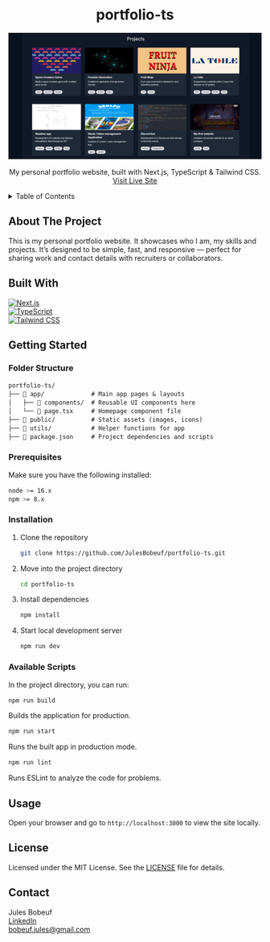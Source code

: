 <a id="readme-top"></a>

<div align="center">
  <h1 align="center">portfolio-ts</h1>
  <img src="assets/README-portfolio-projects.png" alt="Portfolio Screenshot" width="600">
  <p align="center">
    My personal portfolio website, built with Next.js, TypeScript & Tailwind CSS.
    <br />
    <a href="https://bobeuf-jules.com/">Visit Live Site</a>
</div>

<details>
  <summary>Table of Contents</summary>
  <ol>
    <li><a href="#about-the-project">About The Project</a></li>
    <li><a href="#built-with">Built With</a></li>
    <li><a href="#getting-started">Getting Started</a></li>
    <li><a href="#usage">Usage</a></li>
    <li><a href="#license">License</a></li>
    <li><a href="#contact">Contact</a></li>
    <li><a href="#acknowledgments">Acknowledgments</a></li>
  </ol>
</details>

## About The Project

This is my personal portfolio website. It showcases who I am, my skills and projects. It’s designed to be simple, fast, and responsive — perfect for sharing work and contact details with recruiters or collaborators.


## Built With

[![Next.js](https://img.shields.io/badge/Next.js-000000?style=for-the-badge&logo=nextdotjs&logoColor=white)](https://nextjs.org/)  
[![TypeScript](https://img.shields.io/badge/TypeScript-3178C6?style=for-the-badge&logo=typescript&logoColor=white)](https://www.typescriptlang.org/)  
[![Tailwind CSS](https://img.shields.io/badge/Tailwind_CSS-38B2AC?style=for-the-badge&logo=tailwindcss&logoColor=white)](https://tailwindcss.com/)


## Getting Started

### Folder Structure

```markdown
portfolio-ts/
├── 📁 app/             # Main app pages & layouts
│   ├── 📁 components/  # Reusable UI components here
│   └── 📄 page.tsx     # Homepage component file
├── 📁 public/          # Static assets (images, icons)
├── 📁 utils/           # Helper functions for app
├── 📄 package.json     # Project dependencies and scripts
```

### Prerequisites

Make sure you have the following installed:

```sh
node >= 16.x
npm >= 8.x
```

### Installation

1. Clone the repository  
   ```sh
   git clone https://github.com/JulesBobeuf/portfolio-ts.git
   ```
2. Move into the project directory  
   ```sh
   cd portfolio-ts
   ```
3. Install dependencies  
   ```sh
   npm install
   ```
4. Start local development server  
   ```sh
   npm run dev
   ```

### Available Scripts

In the project directory, you can run:

```sh
npm run build
```
Builds the application for production.

```sh
npm run start
```
Runs the built app in production mode.

```sh
npm run lint
```
Runs ESLint to analyze the code for problems.

## Usage

Open your browser and go to `http://localhost:3000` to view the site locally.

## License

Licensed under the MIT License. See the [LICENSE](LICENSE) file for details.

## Contact

Jules Bobeuf  
[LinkedIn](https://www.linkedin.com/in/bobeuf-jules/)  
bobeuf.jules@gmail.com  